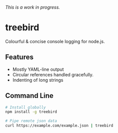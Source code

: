 *This is a work in progress.*
# treebird
Colourful &amp; concise console logging for node.js.


## Features
- Mostly YAML-line output
- Circular references handled gracefully.
- Indenting of long strings

## Command Line

``` bash
# Install globally
npm install -g treebird

# Pipe remote json data
curl https://example.com/example.json | treebird

```

